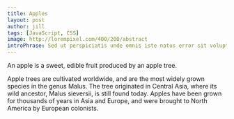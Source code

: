 ```yaml
---
title: Apples
layout: post
author: jill
tags: [JavaScript, CSS]
image: http://lorempixel.com/400/200/abstract
introPhrase: Sed ut perspiciatis unde omnis iste natus error sit voluptatem accusantium
---
```

An apple is a sweet, edible fruit produced by an apple tree.

Apple trees are cultivated worldwide, and are the most widely grown species in
the genus Malus. The tree originated in Central Asia, where its wild ancestor,
Malus sieversii, is still found today. Apples have been grown for thousands of
years in Asia and Europe, and were brought to North America by European
colonists.
